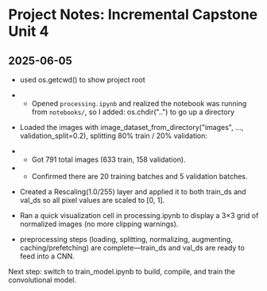 # Project Notes: Incremental Capstone Unit 4

## 2025-06-05
 - used os.getcwd() to show project root
 - - Opened `processing.ipynb` and realized the notebook was running from `notebooks/`, so I added: os.chdir("..") to go up a directory

  
 - Loaded the images with image_dataset_from_directory("images", …, validation_split=0.2), splitting 80% train / 20% validation:

 - - Got 791 total images (633 train, 158 validation).

 - - Confirmed there are 20 training batches and 5 validation batches.

 - Created a Rescaling(1.0/255) layer and applied it to both train_ds and val_ds so all pixel values are scaled to [0, 1].

 - Ran a quick visualization cell in processing.ipynb to display a 3×3 grid of normalized images (no more clipping warnings).


 - preprocessing steps (loading, splitting, normalizing, augmenting, caching/prefetching) are complete—train_ds and val_ds are ready to feed into a CNN.

Next step: switch to train_model.ipynb to build, compile, and train the convolutional model.
